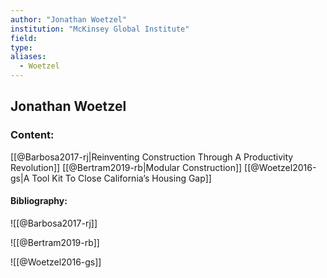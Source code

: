 ```yaml
---
author: "Jonathan Woetzel"
institution: "McKinsey Global Institute"
field:
type:
aliases:
  - Woetzel
---
```


## Jonathan Woetzel

### Content:
[[@Barbosa2017-rj|Reinventing Construction Through A Productivity Revolution]]
[[@Bertram2019-rb|Modular Construction]]
[[@Woetzel2016-gs|A Tool Kit To Close California’s Housing Gap]]

#### Bibliography:

![[@Barbosa2017-rj]]

![[@Bertram2019-rb]]

![[@Woetzel2016-gs]]